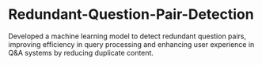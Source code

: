 # Redundant-Question-Pair-Detection
Developed a machine learning model to detect redundant question pairs, improving efficiency in query processing and enhancing user experience in Q&A systems by reducing duplicate content.
